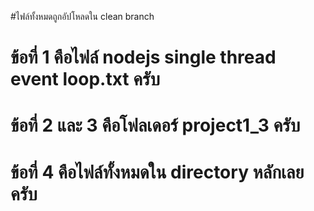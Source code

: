 #ไฟล์ทั้งหมดถูกอัปโหลดใน clean branch 

 # ข้อที่ 1 คือไฟล์ nodejs single thread event loop.txt ครับ
 # ข้อที่ 2 และ 3 คือโฟลเดอร์ project1_3 ครับ
 # ข้อที่ 4 คือไฟล์ทั้งหมดใน directory หลักเลยครับ

